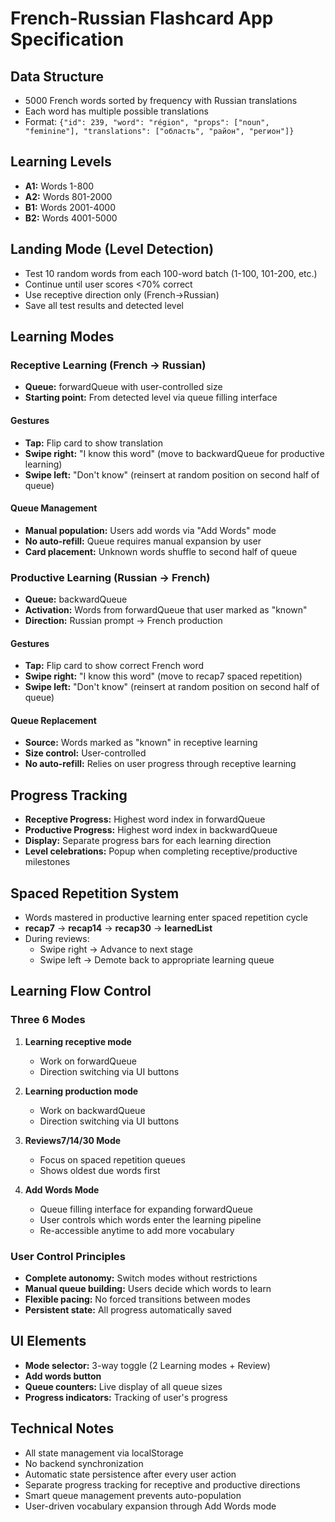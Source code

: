 # French-Russian Flashcard App Specification

## Data Structure

- 5000 French words sorted by frequency with Russian translations
- Each word has multiple possible translations
- Format: `{"id": 239, "word": "région", "props": ["noun", "feminine"], "translations": ["область", "район", "регион"]}`

## Learning Levels

- **A1:** Words 1-800
- **A2:** Words 801-2000
- **B1:** Words 2001-4000
- **B2:** Words 4001-5000

## Landing Mode (Level Detection)

- Test 10 random words from each 100-word batch (1-100, 101-200, etc.)
- Continue until user scores <70% correct
- Use receptive direction only (French→Russian)
- Save all test results and detected level

## Learning Modes

### Receptive Learning (French → Russian)

- **Queue:** forwardQueue with user-controlled size
- **Starting point:** From detected level via queue filling interface

#### Gestures

- **Tap:** Flip card to show translation
- **Swipe right:** "I know this word" (move to backwardQueue for productive learning)
- **Swipe left:** "Don't know" (reinsert at random position on second half of queue)

#### Queue Management

- **Manual population:** Users add words via "Add Words" mode
- **No auto-refill:** Queue requires manual expansion by user
- **Card placement:** Unknown words shuffle to second half of queue

### Productive Learning (Russian → French)

- **Queue:** backwardQueue
- **Activation:** Words from forwardQueue that user marked as "known"
- **Direction:** Russian prompt → French production

#### Gestures

- **Tap:** Flip card to show correct French word
- **Swipe right:** "I know this word" (move to recap7 spaced repetition)
- **Swipe left:** "Don't know" (reinsert at random position on second half of queue)

#### Queue Replacement

- **Source:** Words marked as "known" in receptive learning
- **Size control:** User-controlled
- **No auto-refill:** Relies on user progress through receptive learning

## Progress Tracking

- **Receptive Progress:** Highest word index in forwardQueue
- **Productive Progress:** Highest word index in backwardQueue
- **Display:** Separate progress bars for each learning direction
- **Level celebrations:** Popup when completing receptive/productive milestones

## Spaced Repetition System

- Words mastered in productive learning enter spaced repetition cycle
- **recap7** → **recap14** → **recap30** → **learnedList**
- During reviews:
  - Swipe right → Advance to next stage
  - Swipe left → Demote back to appropriate learning queue

## Learning Flow Control

### Three 6 Modes

1. **Learning receptive mode**
   - Work on forwardQueue
   - Direction switching via UI buttons

3. **Learning production mode**
   - Work on backwardQueue
   - Direction switching via UI buttons

2. **Reviews7/14/30 Mode**
   - Focus on spaced repetition queues
   - Shows oldest due words first

3. **Add Words Mode**
   - Queue filling interface for expanding forwardQueue
   - User controls which words enter the learning pipeline
   - Re-accessible anytime to add more vocabulary

### User Control Principles

- **Complete autonomy:** Switch modes without restrictions
- **Manual queue building:** Users decide which words to learn
- **Flexible pacing:** No forced transitions between modes
- **Persistent state:** All progress automatically saved

## UI Elements

- **Mode selector:** 3-way toggle (2 Learning modes + Review)
- **Add words button**
- **Queue counters:** Live display of all queue sizes
- **Progress indicators:** Tracking of user's progress

## Technical Notes

- All state management via localStorage
- No backend synchronization
- Automatic state persistence after every user action
- Separate progress tracking for receptive and productive directions
- Smart queue management prevents auto-population
- User-driven vocabulary expansion through Add Words mode
